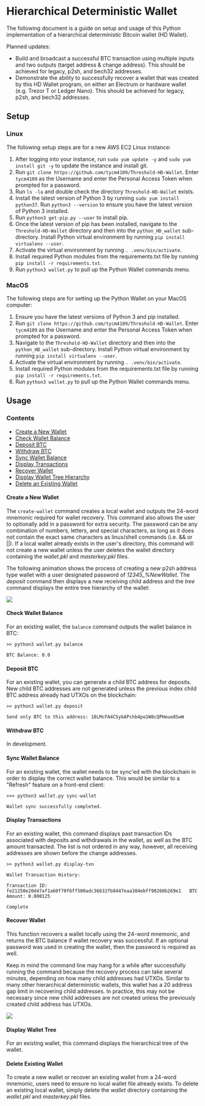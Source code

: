 # Hierarchical Deterministic Wallet

The following document is a guide on setup and usage of this Python implementation of a hierarchical deterministic Bitcoin wallet (HD Wallet). 

Planned updates:

* Build and broadcast a successful BTC transaction using multiple inputs and two outputs (target address & change address). This should be achieved for legacy, p2sh, and bech32 addresses. 
* Demonstrate the ability to successfully recover a wallet that was created by this HD Wallet program, on either an Electrum or hardware wallet (e.g. Trezor T or Ledger Nano). This should be achieved for legacy, p2sh, and bech32 addresses. 


## Setup

### Linux

The following setup steps are for a new AWS EC2 Linux instance:

1) After logging into your instance, run `sudo yum update -y` and `sudo yum install git -y` to update the instance and install git. 
2) Run `git clone https://github.com/tycm4109/Threshold-HD-Wallet`. Enter `tycm4109` as the Username and enter the Personal Access Token when prompted for a password. 
3) Run `ls -la` and double check the directory `Threshold-HD-Wallet` exists. 
4) Install the latest version of Python 3 by running `sudo yum install python37`. Run `python3 --version` to ensure you have the latest version of Python 3 installed. 
5) Run `python3 get-pip.py --user` to install pip. 
6) Once the latest version of pip has been installed, navigate to the `Threshold-HD-Wallet` directory and then into the `python_HD_wallet` sub-directory. Install Python virtual environment by running `pip install virtualenv --user`.
7) Activate the virtual environment by running `. .venv/bin/activate`.
8) Install required Python modules from the requirements.txt file by running `pip install -r requirements.txt`.
9) Run `python3 wallet.py` to pull up the Python Wallet commands menu. 

### MacOS

The following steps are for setting up the Python Wallet on your MacOS computer:

1) Ensure you have the latest versions of Python 3 and pip installed. 
2) Run `git clone https://github.com/tycm4109/Threshold-HD-Wallet`. Enter `tycm4109` as the Username and enter the Personal Access Token when prompted for a password. 
3) Navigate to the `Threshold-HD-Wallet` directory and then into the `python_HD_wallet` sub-directory. Install Python virtual environment by running `pip install virtualenv --user`.
7) Activate the virtual environment by running `. .venv/bin/activate`.
8) Install required Python modules from the requirements.txt file by running `pip install -r requirements.txt`.
9) Run `python3 wallet.py` to pull up the Python Wallet commands menu. 


## Usage

### Contents

* [Create a New Wallet](#create-a-new-wallet)
* [Check Wallet Balance](#check-wallet-balance)
* [Deposit BTC](#deposit-btc)
* [Withdraw BTC](#withdraw-btc)
* [Sync Wallet Balance](#sync-wallet-balance)
* [Display Transactions](#display-transactions)
* [Recover Wallet](#recover-wallet)
* [Display Wallet Tree Hierarchy](#display-wallet-tree)
* [Delete an Existing Wallet](#delete-existing-wallet)


#### Create a New Wallet

The `create-wallet` command creates a local wallet and outputs the 24-word mnemonic required for wallet recovery. This command also allows the user to optionally add in a password for extra security. The password can be any combination of numbers, letters, and special characters, as long as it does not contain the exact same characters as linux/shell commands (i.e. && or ||). If a local wallet already exists in the user's directory, this command will not create a new wallet unless the user deletes the wallet directory containing the *wallet.pkl* and *masterkey.pkl* files. 

The following animation shows the process of creating a new p2sh address type wallet with a user designated password of *12345_%NewWallet*. The *deposit* command then displays a new receiving child address and the *tree* command displays the entire tree hierarchy of the wallet:

![](https://github.com/tycm4109/Threshold-HD-Wallet/blob/main/Readme%20GIFs/create_wallet.gif)

#### Check Wallet Balance

For an existing wallet, the `balance` command outputs the wallet balance in BTC:

```
>> python3 wallet.py balance

BTC Balance: 0.0
```

#### Deposit BTC

For an existing wallet, you can generate a child BTC address for deposits. New child BTC addresses are not generated unless the previous index child BTC address already had UTXOs on the blockchain:

```
>> python3 wallet.py deposit

Send only BTC to this address: 18LMcFA4C5ybAPchb4po1W8cQPHeue8SwW
```

#### Withdraw BTC

In development. 

#### Sync Wallet Balance

For an existing wallet, the wallet needs to be sync'ed with the blockchain in order to display the correct wallet balance. This would be similar to a "Refresh" feature on a front-end client:

```
>>> python3 wallet.py sync-wallet

Wallet sync successfully completed.
```

#### Display Transactions

For an existing wallet, this command displays past transaction IDs associated with deposits and withdrawals in the wallet, as well as the BTC amount transacted. The list is not ordered in any way, however, all receiving addresses are shown before the change addresses. 

```
>> python3 wallet.py display-txn

Wallet Transaction History:

Transaction ID: fe21250e20d47af1a60f70f6ff500adc36632fb8447eaa384ebff90260b269e1   BTC Amount: 0.000125
 
Complete
```

#### Recover Wallet

This function recovers a wallet locally using the 24-word mnemonic, and returns the BTC balance if wallet recovery was successful. If an optional password was used in creating the wallet, then the password is required as well. 

Keep in mind the command line may hang for a while after successfully running the command because the recovery process can take several minutes, depending on how many child addresses had UTXOs. Similar to many other hierarchical deterministic wallets, this wallet has a 20 address gap limit in recovering child addresses. In practice, this may not be necessary since new child addresses are not created unless the previously created child address has UTXOs. 

![](https://github.com/tycm4109/Threshold-HD-Wallet/blob/main/Readme%20GIFs/wallet_recovery.gif)

#### Display Wallet Tree

For an existing wallet, this command displays the hierarchical tree of the wallet.


#### Delete Existing Wallet

To create a new wallet or recover an existing wallet from a 24-word mnemonic, users need to ensure no local wallet file already exists. To delete an existing local wallet, simply delete the *wallet* directory containing the *wallet.pkl* and *masterkey.pkl* files.  




